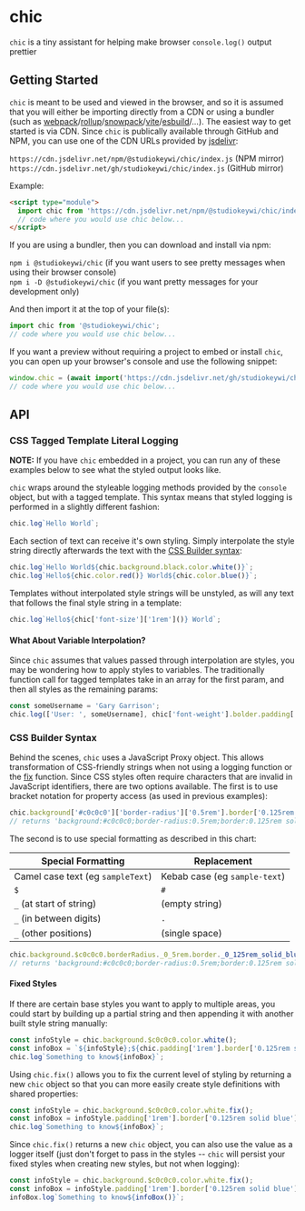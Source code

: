 <!-- links -->

[webpack]: https://webpackjs.org
[rollup]: https://rollupjs.org
[snowpack]: https://snowpack.dev/
[vite]: https://vitejs.dev
[esbuild]: https://esbuild.github.io/
[jsdelivr]: https://jsdelivr.net
[css builder syntax]: #css-builder-syntax
[fix]: #fixed-styles

<!--  -->

# chic

`chic` is a tiny assistant for helping make browser `console.log()` output prettier

## Getting Started

`chic` is meant to be used and viewed in the browser, and so it is assumed that you will either be importing directly from a CDN or using a bundler (such as [webpack]/[rollup]/[snowpack]/[vite]/[esbuild]/...). The easiest way to get started is via CDN. Since `chic` is publically available through GitHub and NPM, you can use one of the CDN URLs provided by [jsdelivr]:

`https://cdn.jsdelivr.net/npm/@studiokeywi/chic/index.js` (NPM mirror)  
`https://cdn.jsdelivr.net/gh/studiokeywi/chic/index.js` (GitHub mirror)

Example:

```html
<script type="module">
  import chic from 'https://cdn.jsdelivr.net/npm/@studiokeywi/chic/index.js';
  // code where you would use chic below...
</script>
```

If you are using a bundler, then you can download and install via npm:

`npm i @studiokeywi/chic` (if you want users to see pretty messages when using their browser console)  
`npm i -D @studiokeywi/chic` (if you want pretty messages for your development only)

And then import it at the top of your file(s):

```javascript
import chic from '@studiokeywi/chic';
// code where you would use chic below...
```

If you want a preview without requiring a project to embed or install `chic`, you can open up your browser's console and use the following snippet:

```javascript
window.chic = (await import('https://cdn.jsdelivr.net/gh/studiokeywi/chic/index.js')).default;
// code where you would use chic below...
```

## API

### CSS Tagged Template Literal Logging

**NOTE:** If you have `chic` embedded in a project, you can run any of these examples below to see what the styled output looks like.

`chic` wraps around the styleable logging methods provided by the `console` object, but with a tagged template. This syntax means that styled logging is performed in a slightly different fashion:

```javascript
chic.log`Hello World`;
```

Each section of text can receive it's own styling. Simply interpolate the style string directly afterwards the text with the [CSS Builder syntax]:

```javascript
chic.log`Hello World${chic.background.black.color.white()}`;
chic.log`Hello${chic.color.red()} World${chic.color.blue()}`;
```

Templates without interpolated style strings will be unstyled, as will any text that follows the final style string in a template:

```javascript
chic.log`Hello${chic['font-size']['1rem']()} World`;
```

#### What About Variable Interpolation?

Since `chic` assumes that values passed through interpolation are styles, you may be wondering how to apply styles to variables. The traditionally function call for tagged templates take in an array for the first param, and then all styles as the remaining params:

```javascript
const someUsername = 'Gary Garrison';
chic.log(['User: ', someUsername], chic['font-weight'].bolder.padding['1rem'](), chic.color.yellow());
```

### CSS Builder Syntax

Behind the scenes, `chic` uses a JavaScript Proxy object. This allows transformation of CSS-friendly strings when not using a logging function or the [fix] function. Since CSS styles often require characters that are invalid in JavaScript identifiers, there are two options available. The first is to use bracket notation for property access (as used in previous examples):

```javascript
chic.background['#c0c0c0']['border-radius']['0.5rem'].border['0.125rem solid blue']();
// returns 'background:#c0c0c0;border-radius:0.5rem;border:0.125rem solid blue'
```

The second is to use special formatting as described in this chart:

| Special Formatting                | Replacement                   |
| --------------------------------- | ----------------------------- |
| Camel case text (eg `sampleText`) | Kebab case (eg `sample-text`) |
| `$`                               | `#`                           |
| `_` (at start of string)          | (empty string)                |
| `_` (in between digits)           | `.`                           |
| `_` (other positions)             | (single space)                |

```javascript
chic.background.$c0c0c0.borderRadius._0_5rem.border._0_125rem_solid_blue();
// returns 'background:#c0c0c0;border-radius:0.5rem;border:0.125rem solid blue'
```

#### Fixed Styles

If there are certain base styles you want to apply to multiple areas, you could start by building up a partial string and then appending it with another built style string manually:

```javascript
const infoStyle = chic.background.$c0c0c0.color.white();
const infoBox = `${infoStyle};${chic.padding['1rem'].border['0.125rem solid blue']()}`;
chic.log`Something to know${infoBox}`;
```

Using `chic.fix()` allows you to fix the current level of styling by returning a new `chic` object so that you can more easily create style definitions with shared properties:

```javascript
const infoStyle = chic.background.$c0c0c0.color.white.fix();
const infoBox = infoStyle.padding['1rem'].border['0.125rem solid blue']();
chic.log`Something to know${infoBox}`;
```

Since `chic.fix()` returns a new `chic` object, you can also use the value as a logger itself (just don't forget to pass in the styles -- `chic` will persist your fixed styles when creating new styles, but not when logging):

```javascript
const infoStyle = chic.background.$c0c0c0.color.white.fix();
const infoBox = infoStyle.padding['1rem'].border['0.125rem solid blue'].fix();
infoBox.log`Something to know${infoBox()}`;
```

